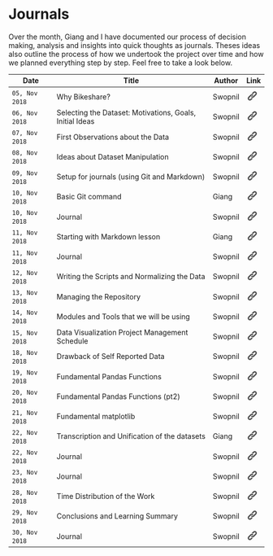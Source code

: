 # Journals

Over the month, Giang and I have documented our process of decision making, analysis and insights into quick thoughts as journals. Theses ideas also outline the process of how we undertook the project over time and how we planned everything step by step. Feel free to take a look below.

| Date | Title | Author | Link |
|---|---|---|---|
| `05, Nov 2018` | Why Bikeshare? | Swopnil | [![img_0](../images/link.png)](../journals/20181105_swopnil.html) |
| `06, Nov 2018` | Selecting the Dataset: Motivations, Goals, Initial Ideas | Swopnil | [![img_1](../images/link.png)](../journals/20181106_swopnil.html) |
| `07, Nov 2018` | First Observations about the Data | Swopnil | [![img_2](../images/link.png)](../journals/20181107_swopnil.html) |
| `08, Nov 2018` | Ideas about Dataset Manipulation | Swopnil | [![img_3](../images/link.png)](../journals/20181108_swopnil.html) |
| `09, Nov 2018` | Setup for journals (using Git and Markdown) | Swopnil | [![img_4](../images/link.png)](../journals/20181109_swopnil.html) |
| `10, Nov 2018` | Basic Git command | Giang | [![img_5](../images/link.png)](../journals/20181110_giang.html) |
| `10, Nov 2018` | Journal | Swopnil | [![img_6](../images/link.png)](../journals/20181110_swopnil.html) |
| `11, Nov 2018` | Starting with Markdown lesson | Giang | [![img_7](../images/link.png)](../journals/20181111_giang.html) |
| `11, Nov 2018` | Journal | Swopnil | [![img_8](../images/link.png)](../journals/20181111_swopnil.html) |
| `12, Nov 2018` | Writing the Scripts and Normalizing the Data | Swopnil | [![img_9](../images/link.png)](../journals/20181112_swopnil.html) |
| `13, Nov 2018` | Managing the Repository | Swopnil | [![img_10](../images/link.png)](../journals/20181113_swopnil.html) |
| `14, Nov 2018` | Modules and Tools that we will be using | Swopnil | [![img_11](../images/link.png)](../journals/20181114_swopnil.html) |
| `15, Nov 2018` | Data Visualization Project Management Schedule | Swopnil | [![img_12](../images/link.png)](../journals/20181115_swopnil.html) |
| `18, Nov 2018` | Drawback of Self Reported Data | Swopnil | [![img_13](../images/link.png)](../journals/20181118_swopnil.html) |
| `19, Nov 2018` | Fundamental Pandas Functions | Swopnil | [![img_14](../images/link.png)](../journals/20181119_swopnil.html) |
| `20, Nov 2018` | Fundamental Pandas Functions (pt2) | Swopnil | [![img_15](../images/link.png)](../journals/20181120_swopnil.html) |
| `21, Nov 2018` | Fundamental matplotlib | Swopnil | [![img_16](../images/link.png)](../journals/20181121_swopnil.html) |
| `22, Nov 2018` | Transcription and Unification of the datasets | Giang | [![img_17](../images/link.png)](../journals/20181122_giang.html) |
| `22, Nov 2018` | Journal | Swopnil | [![img_18](../images/link.png)](../journals/20181122_swopnil.html) |
| `23, Nov 2018` | Journal | Swopnil | [![img_19](../images/link.png)](../journals/20181123_swopnil.html) |
| `28, Nov 2018` | Time Distribution of the Work | Swopnil | [![img_20](../images/link.png)](../journals/20181128_swopnil.html) |
| `29, Nov 2018` | Conclusions and Learning Summary | Swopnil | [![img_21](../images/link.png)](../journals/20181129_swopnil.html) |
| `30, Nov 2018` | Journal | Swopnil | [![img_22](../images/link.png)](../journals/20181130_swopnil.html) |